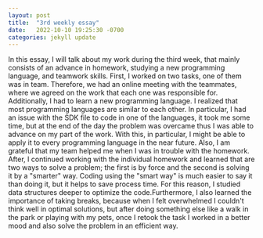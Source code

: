 ```yaml
---
layout: post
title:  "3rd weekly essay"
date:   2022-10-10 19:25:30 -0700
categories: jekyll update
---
```


In this essay, I will talk about my work during the third week, that mainly consists of an advance in homework, studying a new programming language, and teamwork skills. First, I worked on two tasks, one of them was in team. Therefore, we had an online meeting with the teammates, where we agreed on the work that each one was responsible for. Additionally, I had to learn a new programming language. I realized that most programming languages are similar to each other. In particular, I had an issue with the SDK file to code in one of the languages, it took me some time, but at the end of the day the problem was overcame thus I was able to advance on my part of the work. With this, in particular, I might be able to apply it to every programming language in the near future. Also, I am grateful that my team helped me when I was in trouble with the homework. After, I continued working with the individual homework and learned that are two ways to solve a problem; the first is by force and the second is solving it by a "smarter" way. Coding using the "smart way" is much easier to say it than doing it, but it helps to save process time. For this reason, I studied data structures deeper to optimize the code.Furthermore, I also learned the importance of taking breaks, because when I felt overwhelmed I couldn't think well in optimal solutions, but after doing something else like a walk in the park or playing with my pets, once I retook the task I worked in a better mood and also solve the problem in an efficient way.